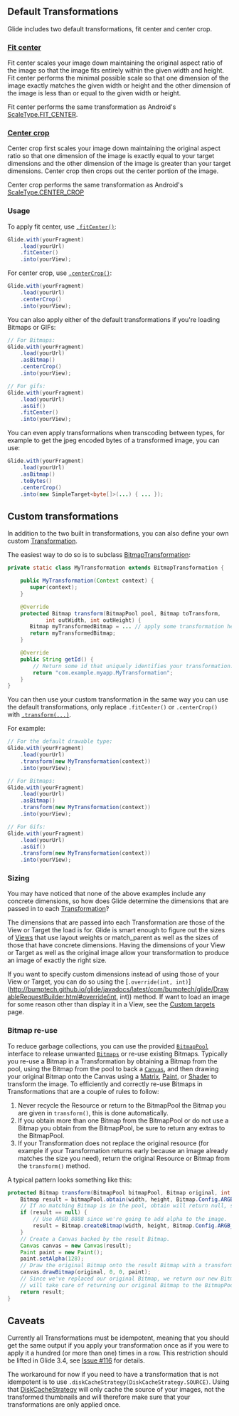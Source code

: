 ## Default Transformations
Glide includes two default transformations, fit center and center crop.

### [Fit center](http://bumptech.github.io/glide/javadocs/latest/com/bumptech/glide/load/resource/bitmap/FitCenter.html) 
Fit center scales your image down maintaining the original aspect ratio of the image so that the image fits entirely within the given width and height. Fit center performs the minimal possible scale so that one dimension of the image exactly matches the given width or height and the other dimension of the image is less than or equal to the given width or height. 

Fit center performs the same transformation as Android's [ScaleType.FIT_CENTER](http://developer.android.com/reference/android/widget/ImageView.ScaleType.html).

### [Center crop](http://bumptech.github.io/glide/javadocs/latest/com/bumptech/glide/load/resource/bitmap/CenterCrop.html)
Center crop first scales your image down maintaining the original aspect ratio so that one dimension of the image is exactly equal to your target dimensions and the other dimension of the image is greater than your target dimensions. Center crop then crops out the center portion of the image. 

Center crop performs the same transformation as Android's [ScaleType.CENTER_CROP](http://developer.android.com/reference/android/widget/ImageView.ScaleType.html)

### Usage

To apply fit center, use [``.fitCenter()``](http://bumptech.github.io/glide/javadocs/latest/com/bumptech/glide/DrawableRequestBuilder.html#fitCenter()):
```java
Glide.with(yourFragment)
    .load(yourUrl)
    .fitCenter()
    .into(yourView);
```

For center crop, use [``.centerCrop()``](http://bumptech.github.io/glide/javadocs/latest/com/bumptech/glide/DrawableRequestBuilder.html#centerCrop()):
```java
Glide.with(yourFragment)
    .load(yourUrl)
    .centerCrop()
    .into(yourView);
```

You can also apply either of the default transformations if you're loading Bitmaps or GIFs:
```java
// For Bitmaps:
Glide.with(yourFragment)
    .load(yourUrl)
    .asBitmap()
    .centerCrop()
    .into(yourView);

// For gifs:
Glide.with(yourFragment)
    .load(yourUrl)
    .asGif()
    .fitCenter()
    .into(yourView);
```

You can even apply transformations when transcoding between types, for example to get the jpeg encoded bytes of a transformed image, you can use:

```java
Glide.with(yourFragment)
    .load(yourUrl)
    .asBitmap()
    .toBytes()
    .centerCrop()
    .into(new SimpleTarget<byte[]>(...) { ... });
```

## Custom transformations

In addition to the two built in transformations, you can also define your own custom [Transformation](http://bumptech.github.io/glide/javadocs/latest/com/bumptech/glide/load/Transformation.html). 

The easiest way to do so is to subclass [BitmapTransformation](http://bumptech.github.io/glide/javadocs/latest/com/bumptech/glide/load/resource/bitmap/BitmapTransformation.html):

```java
private static class MyTransformation extends BitmapTransformation {

    public MyTransformation(Context context) {
       super(context);
    }

    @Override
    protected Bitmap transform(BitmapPool pool, Bitmap toTransform, 
            int outWidth, int outHeight) {
       Bitmap myTransformedBitmap = ... // apply some transformation here.
       return myTransformedBitmap;
    }

    @Override
    public String getId() {
        // Return some id that uniquely identifies your transformation.
        return "com.example.myapp.MyTransformation";
    }
}
```

You can then use your custom transformation in the same way you can use the default transformations, only replace ``.fitCenter()`` or ``.centerCrop()`` with [``.transform(...)``](http://bumptech.github.io/glide/javadocs/latest/com/bumptech/glide/DrawableRequestBuilder.html#transform(com.bumptech.glide.load.resource.bitmap.BitmapTransformation...)).

For example:

```java
// For the default drawable type:
Glide.with(yourFragment)
    .load(yourUrl)
    .transform(new MyTransformation(context))
    .into(yourView);

// For Bitmaps:
Glide.with(yourFragment)
    .load(yourUrl)
    .asBitmap()
    .transform(new MyTransformation(context))
    .into(yourView);

// For Gifs:
Glide.with(yourFragment)
    .load(yourUrl)
    .asGif()
    .transform(new MyTransformation(context))
    .into(yourView);
```

### Sizing
You may have noticed that none of the above examples include any concrete dimensions, so how does Glide determine the dimensions that are passed in to each [Transformation](http://bumptech.github.io/glide/javadocs/latest/com/bumptech/glide/load/Transformation.html)? 

The dimensions that are passed into each Transformation are those of the View or Target the load is for. Glide is smart enough to figure out the sizes of [Views](http://developer.android.com/reference/android/view/View.html) that use layout weights or match_parent as well as the sizes of those that have concrete dimensions. Having the dimensions of your View or Target as well as the original image allow your transformation to produce an image of exactly the right size.

If you want to specify custom dimensions instead of using those of your View or Target, you can do so using the [``.override(int, int)``](http://bumptech.github.io/glide/javadocs/latest/com/bumptech/glide/DrawableRequestBuilder.html#override(int, int)) method. If want to load an image for some reason other than display it in a View, see the [Custom targets](https://github.com/bumptech/glide/wiki/Custom-targets) page.

### Bitmap re-use
To reduce garbage collections, you can use the provided [``BitmapPool``](http://bumptech.github.io/glide/javadocs/latest/com/bumptech/glide/load/engine/bitmap_recycle/BitmapPool.html) interface to release unwanted [``Bitmaps``](http://developer.android.com/reference/android/graphics/Bitmap.html) or re-use existing Bitmaps. Typically you re-use a Bitmap in a Transformation by obtaining a Bitmap from the pool, using the Bitmap from the pool to back a [``Canvas``](http://developer.android.com/reference/android/graphics/Canvas.html), and then drawing your original Bitmap onto the Canvas using a [Matrix](http://developer.android.com/reference/android/graphics/Matrix.html), [Paint](http://developer.android.com/reference/android/graphics/Paint.html), or [Shader](http://www.curious-creature.org/2012/12/11/android-recipe-1-image-with-rounded-corners/) to transform the image. To efficiently and correctly re-use Bitmaps in Transformations that are a couple of rules to follow:

1. Never recycle the Resource or return to the BitmapPool the Bitmap you are given in ``transform()``, this is done automatically. 
2. If you obtain more than one Bitmap from the BitmapPool or do not use a Bitmap you obtain from the BitmapPool, be sure to return any extras to the BitmapPool.
3. If your Transformation does not replace the original resource (for example if your Transformation returns early because an image already matches the size you need), return the original Resource or Bitmap from the ``transform()`` method.
 
A typical pattern looks something like this:

```java
protected Bitmap transform(BitmapPool bitmapPool, Bitmap original, int width, int height) {
    Bitmap result = bitmapPool.obtain(width, height, Bitmap.Config.ARGB_8888);
    // If no matching Bitmap is in the pool, obtain will return null, so we should allocate.
    if (result == null) {
        // Use ARGB_8888 since we're going to add alpha to the image.
        result = Bitmap.createBitmap(width, height, Bitmap.Config.ARGB_8888);
    }
    // Create a Canvas backed by the result Bitmap.
    Canvas canvas = new Canvas(result);
    Paint paint = new Paint();
    paint.setAlpha(128);
    // Draw the original Bitmap onto the result Bitmap with a transformation.
    canvas.drawBitmap(original, 0, 0, paint);
    // Since we've replaced our original Bitmap, we return our new Bitmap here. Glide will
    // will take care of returning our original Bitmap to the BitmapPool for us. 
    return result;
}
```

## Caveats
Currently all Transformations must be idempotent, meaning that you should get the same output if you apply your transformation once as if you were to apply it a hundred (or more than one) times in a row. This restriction should be lifted in Glide 3.4, see [Issue #116](https://github.com/bumptech/glide/issues/116) for details.

The workaround for now if you need to have a transformation that is not idempotent is to use ``.diskCacheStrategy(DiskCacheStrategy.SOURCE)``. Using that [DiskCacheStrategy](http://bumptech.github.io/glide/javadocs/latest/com/bumptech/glide/load/engine/DiskCacheStrategy.html) will only cache the source of your images, not the transformed thumbnails and will therefore make sure that your transformations are only applied once.
